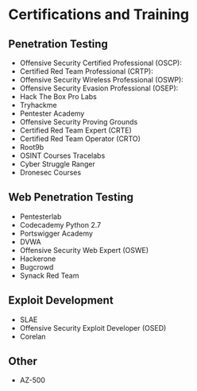 # Certifications and Training

Penetration Testing
--------------------
- Offensive Security Certified Professional (OSCP):
- Certified Red Team Professional (CRTP):
- Offensive Security Wireless Professional (OSWP):
- Offensive Security Evasion Professional (OSEP):
- Hack The Box Pro Labs
- Tryhackme
- Pentester Academy
- Offensive Security Proving Grounds
- Certified Red Team Expert (CRTE)
- Certified Red Team Operator (CRTO)
- Root9b
- OSINT Courses Tracelabs
- Cyber Struggle Ranger
- Dronesec Courses

Web Penetration Testing
------------------------
- Pentesterlab
- Codecademy Python 2.7
- Portswigger Academy
- DVWA
- Offensive Security Web Expert (OSWE)
- Hackerone
- Bugcrowd
- Synack Red Team

Exploit Development
--------------------
- SLAE
- Offensive Security Exploit Developer (OSED)
- Corelan

Other
--------------------
- AZ-500
